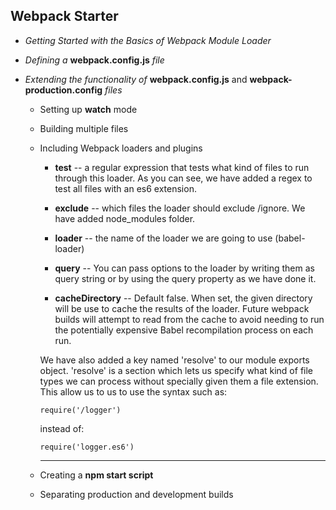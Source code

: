## Webpack Starter
- *Getting Started with the Basics of Webpack Module Loader*

- *Defining a* **webpack.config.js** *file*

- *Extending the functionality of* **webpack.config.js** and **webpack-production.config** *files*

  - Setting up **watch** mode

  - Building multiple files

  - Including Webpack loaders and plugins
    - **test** -- a regular expression that tests what kind of files to run through this loader. As you can see, we have added a regex to test all files with an es6 extension.

    - **exclude** -- which files the loader should exclude /ignore. We have added node_modules folder.

    - **loader** -- the name of the loader we are going to use (babel-loader)

    - **query** -- You can pass options to the loader by writing them as query string or by using the query property as we have done it.

    - **cacheDirectory** -- Default false. When set, the given directory will be use to cache the results of the loader. Future webpack builds will attempt to read from the cache to avoid needing to run the potentially expensive Babel recompilation process on each run.

    We have also added a key named 'resolve' to our module exports object. 'resolve' is a section which lets us specify what kind of file types we can process without specially given them a file extension. This allow us to us to use the syntax such as:

    ```
    require('/logger')
    ```
    instead of:
    ```
    require('logger.es6')
    ```
    ***
  - Creating a **npm start script**

  - Separating production and development builds
